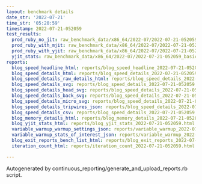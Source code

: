 ```yaml
---
layout: benchmark_details
date_str: '2022-07-21'
time_str: '05:20:59'
timestamp: 2022-07-21-052059
test_results:
  prod_ruby_no_jit: raw_benchmark_data/x86_64/2022-07/2022-07-21-052059_basic_benchmark_prod_ruby_no_jit.json
  prod_ruby_with_mjit: raw_benchmark_data/x86_64/2022-07/2022-07-21-052059_basic_benchmark_prod_ruby_with_mjit.json
  prod_ruby_with_yjit: raw_benchmark_data/x86_64/2022-07/2022-07-21-052059_basic_benchmark_prod_ruby_with_yjit.json
  yjit_stats: raw_benchmark_data/x86_64/2022-07/2022-07-21-052059_basic_benchmark_yjit_stats.json
reports:
  blog_speed_headline_html: reports/blog_speed_headline_2022-07-21-052059.html
  blog_speed_details_html: reports/blog_speed_details_2022-07-21-052059.html
  blog_speed_details_raw_details_html: reports/blog_speed_details_2022-07-21-052059.raw_details.html
  blog_speed_details_svg: reports/blog_speed_details_2022-07-21-052059.svg
  blog_speed_details_head_svg: reports/blog_speed_details_2022-07-21-052059.head.svg
  blog_speed_details_back_svg: reports/blog_speed_details_2022-07-21-052059.back.svg
  blog_speed_details_micro_svg: reports/blog_speed_details_2022-07-21-052059.micro.svg
  blog_speed_details_tripwires_json: reports/blog_speed_details_2022-07-21-052059.tripwires.json
  blog_speed_details_csv: reports/blog_speed_details_2022-07-21-052059.csv
  blog_memory_details_html: reports/blog_memory_details_2022-07-21-052059.html
  blog_yjit_stats_html: reports/blog_yjit_stats_2022-07-21-052059.html
  variable_warmup_warmup_settings_json: reports/variable_warmup_2022-07-21-052059.warmup_settings.json
  variable_warmup_stats_of_interest_json: reports/variable_warmup_2022-07-21-052059.stats_of_interest.json
  blog_exit_reports_bench_list_html: reports/blog_exit_reports_2022-07-21-052059.bench_list.html
  iteration_count_html: reports/iteration_count_2022-07-21-052059.html

---
```

Autogenerated by continuous_reporting/generate_and_upload_reports.rb script.
